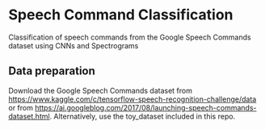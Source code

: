 # Speech Command Classification
Classification of speech commands from the Google Speech Commands dataset using CNNs and Spectrograms


## Data preparation
Download the Google Speech Commands dataset from https://www.kaggle.com/c/tensorflow-speech-recognition-challenge/data or from https://ai.googleblog.com/2017/08/launching-speech-commands-dataset.html. Alternatively, use the toy_dataset included in this repo.

